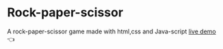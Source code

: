 # Rock-paper-scissor

A rock-paper-scissor game made with html,css and Java-script
[live demo](https://shouvik3537.github.io/Rock-paper-scissor/) 👈

